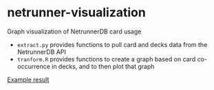 # netrunner-visualization
Graph visualization of NetrunnerDB card usage

- `extract.py` provides functions to pull card and decks data from the NetrunnerDB API
- `tranform.R` provides functions to create a graph based on card co-occurrence in decks, and to then plot that graph

[Example result](http://i.imgur.com/W5V6ueb.png)
